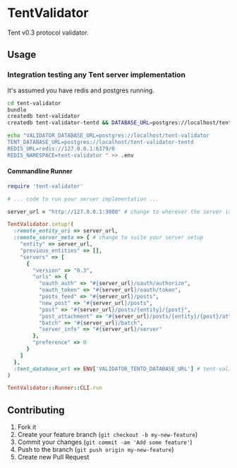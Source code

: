 # TentValidator

Tent v0.3 protocol validator.

## Usage

### Integration testing any Tent server implementation

It's assumed you have redis and postgres running.

```bash
cd tent-validator
bundle
createdb tent-validator
createdb tent-validator-tentd && DATABASE_URL=postgres://localhost/tent-validator-tentd bundle exec rake db:migrate

echo "VALIDATOR_DATABASE_URL=postgres://localhost/tent-validator 
TENT_DATABASE_URL=postgres://localhost/tent-validator-tentd 
REDIS_URL=redis://127.0.0.1:6379/0 
REDIS_NAMESPACE=tent-validator " >> .env
```

#### Commandline Runner

```ruby
require 'tent-validator'

# ... code to run your server implementation ...

server_url = "http://127.0.0.1:3000" # change to wherever the server is running

TentValidator.setup!(
  :remote_entity_uri => server_url,
  :remote_server_meta => { # change to suite your server setup
    "entity" => server_url,
    "previous_entities" => [],
    "servers" => [
      {
        "version" => "0.3",
        "urls" => {
          "oauth_auth" => "#{server_url}/oauth/authorize",
          "oauth_token" => "#{server_url}/oauth/token",
          "posts_feed" => "#{server_url}/posts",
          "new_post" => "#{server_url}/posts",
          "post" => "#{server_url}/posts/{entity}/{post}",
          "post_attachment" => "#{server_url}/posts/{entity}/{post}/attachments/{name}",
          "batch" => "#{server_url}/batch",
          "server_info" => "#{server_url}/server"
        },
        "preference" => 0
      }
    ]
  },
  :tent_database_url => ENV['VALIDATOR_TENTD_DATABASE_URL'] # tent-validator uses tentd
)

TentValidator::Runner::CLI.run
```

## Contributing

1. Fork it
2. Create your feature branch (`git checkout -b my-new-feature`)
3. Commit your changes (`git commit -am 'Add some feature'`)
4. Push to the branch (`git push origin my-new-feature`)
5. Create new Pull Request
